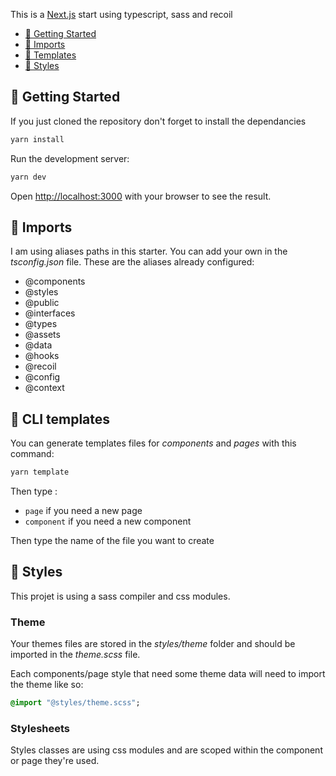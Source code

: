 This is a [Next.js](https://nextjs.org/) start using typescript, sass and recoil 

- [🏁  Getting Started](#-getting-started)
- [🚚 Imports](#-imports)
- [📝 Templates](#-cli-templates)
- [💅 Styles](#-styles)


## 🏁  Getting Started

If you just cloned the repository don't forget to install the dependancies
```bash
yarn install
```

Run the development server:

```bash
yarn dev
```

Open [http://localhost:3000](http://localhost:3000) with your browser to see the result.

## 🚚 Imports

I am using aliases paths in this starter. You can add your own in the *tsconfig.json* file. 
These are the aliases already configured: 
 - @components
 - @styles
 - @public
 - @interfaces
 - @types
 - @assets
 - @data
 - @hooks
 - @recoil
 - @config
 - @context



## 📝 CLI templates

You can generate templates files for *components* and *pages* with this command: 

```bash
yarn template
```
Then type :
 - ``page`` if you need a new page
 - ``component`` if you need a new component
 
Then type the name of the file  you want to create


## 💅 Styles
This projet is using a sass compiler and css modules. 

### Theme
Your themes files are stored in the *styles/theme* folder and should be imported in the *theme.scss* file.

Each components/page style that need some theme data will need to import the theme like so: 
```sass
@import "@styles/theme.scss";
```

### Stylesheets
Styles classes are using css modules and are scoped within the component or page they're used.



 
 
